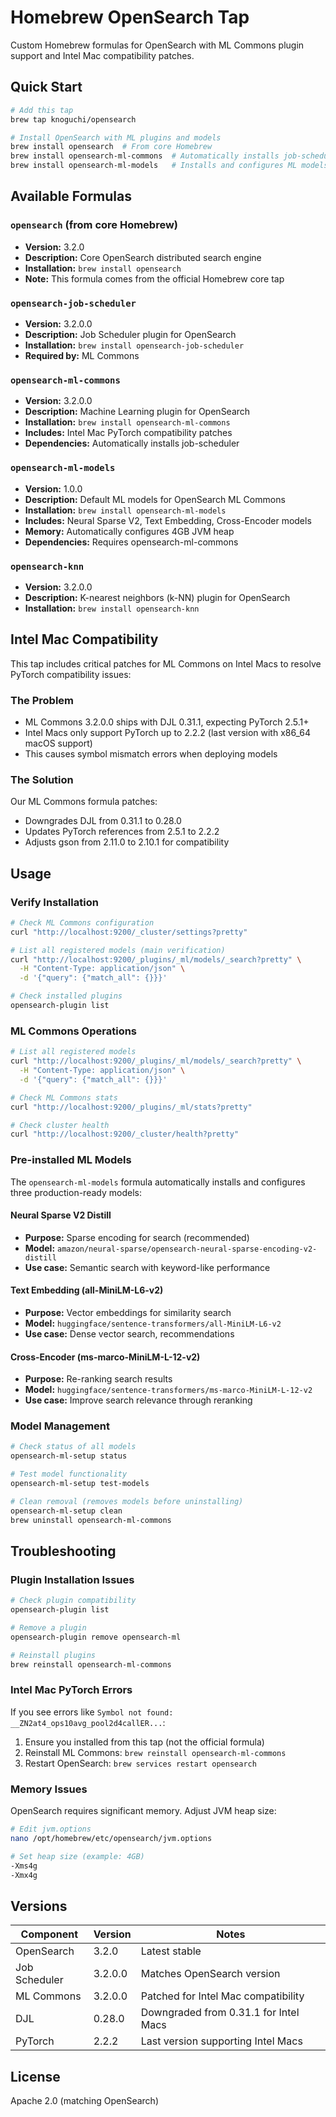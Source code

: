 # Homebrew OpenSearch Tap

Custom Homebrew formulas for OpenSearch with ML Commons plugin support and Intel Mac compatibility patches.

## Quick Start

```bash
# Add this tap
brew tap knoguchi/opensearch

# Install OpenSearch with ML plugins and models
brew install opensearch  # From core Homebrew
brew install opensearch-ml-commons  # Automatically installs job-scheduler
brew install opensearch-ml-models   # Installs and configures ML models
```

## Available Formulas

### `opensearch` (from core Homebrew)
- **Version:** 3.2.0  
- **Description:** Core OpenSearch distributed search engine
- **Installation:** `brew install opensearch`
- **Note:** This formula comes from the official Homebrew core tap

### `opensearch-job-scheduler`
- **Version:** 3.2.0.0
- **Description:** Job Scheduler plugin for OpenSearch
- **Installation:** `brew install opensearch-job-scheduler`
- **Required by:** ML Commons

### `opensearch-ml-commons`
- **Version:** 3.2.0.0
- **Description:** Machine Learning plugin for OpenSearch
- **Installation:** `brew install opensearch-ml-commons`
- **Includes:** Intel Mac PyTorch compatibility patches
- **Dependencies:** Automatically installs job-scheduler

### `opensearch-ml-models`
- **Version:** 1.0.0
- **Description:** Default ML models for OpenSearch ML Commons
- **Installation:** `brew install opensearch-ml-models`
- **Includes:** Neural Sparse V2, Text Embedding, Cross-Encoder models
- **Memory:** Automatically configures 4GB JVM heap
- **Dependencies:** Requires opensearch-ml-commons

### `opensearch-knn`
- **Version:** 3.2.0.0
- **Description:** K-nearest neighbors (k-NN) plugin for OpenSearch
- **Installation:** `brew install opensearch-knn`

## Intel Mac Compatibility

This tap includes critical patches for ML Commons on Intel Macs to resolve PyTorch compatibility issues:

### The Problem
- ML Commons 3.2.0.0 ships with DJL 0.31.1, expecting PyTorch 2.5.1+
- Intel Macs only support PyTorch up to 2.2.2 (last version with x86_64 macOS support)
- This causes symbol mismatch errors when deploying models

### The Solution
Our ML Commons formula patches:
- Downgrades DJL from 0.31.1 to 0.28.0
- Updates PyTorch references from 2.5.1 to 2.2.2
- Adjusts gson from 2.11.0 to 2.10.1 for compatibility

## Usage

### Verify Installation
```bash
# Check ML Commons configuration
curl "http://localhost:9200/_cluster/settings?pretty"

# List all registered models (main verification)
curl "http://localhost:9200/_plugins/_ml/models/_search?pretty" \
  -H "Content-Type: application/json" \
  -d '{"query": {"match_all": {}}}'

# Check installed plugins
opensearch-plugin list
```

### ML Commons Operations
```bash
# List all registered models
curl "http://localhost:9200/_plugins/_ml/models/_search?pretty" \
  -H "Content-Type: application/json" \
  -d '{"query": {"match_all": {}}}'

# Check ML Commons stats
curl "http://localhost:9200/_plugins/_ml/stats?pretty"

# Check cluster health
curl "http://localhost:9200/_cluster/health?pretty"
```

### Pre-installed ML Models

The `opensearch-ml-models` formula automatically installs and configures three production-ready models:

#### Neural Sparse V2 Distill
- **Purpose:** Sparse encoding for search (recommended)
- **Model:** `amazon/neural-sparse/opensearch-neural-sparse-encoding-v2-distill`
- **Use case:** Semantic search with keyword-like performance

#### Text Embedding (all-MiniLM-L6-v2)
- **Purpose:** Vector embeddings for similarity search
- **Model:** `huggingface/sentence-transformers/all-MiniLM-L6-v2`
- **Use case:** Dense vector search, recommendations

#### Cross-Encoder (ms-marco-MiniLM-L-12-v2)
- **Purpose:** Re-ranking search results
- **Model:** `huggingface/sentence-transformers/ms-marco-MiniLM-L-12-v2`
- **Use case:** Improve search relevance through reranking

### Model Management
```bash
# Check status of all models
opensearch-ml-setup status

# Test model functionality
opensearch-ml-setup test-models

# Clean removal (removes models before uninstalling)
opensearch-ml-setup clean
brew uninstall opensearch-ml-commons
```

## Troubleshooting

### Plugin Installation Issues
```bash
# Check plugin compatibility
opensearch-plugin list

# Remove a plugin
opensearch-plugin remove opensearch-ml

# Reinstall plugins
brew reinstall opensearch-ml-commons
```

### Intel Mac PyTorch Errors
If you see errors like `Symbol not found: __ZN2at4_ops10avg_pool2d4callER...`:
1. Ensure you installed from this tap (not the official formula)
2. Reinstall ML Commons: `brew reinstall opensearch-ml-commons`
3. Restart OpenSearch: `brew services restart opensearch`

### Memory Issues
OpenSearch requires significant memory. Adjust JVM heap size:
```bash
# Edit jvm.options
nano /opt/homebrew/etc/opensearch/jvm.options

# Set heap size (example: 4GB)
-Xms4g
-Xmx4g
```

## Versions

| Component | Version | Notes |
|-----------|---------|-------|
| OpenSearch | 3.2.0 | Latest stable |
| Job Scheduler | 3.2.0.0 | Matches OpenSearch version |
| ML Commons | 3.2.0.0 | Patched for Intel Mac compatibility |
| DJL | 0.28.0 | Downgraded from 0.31.1 for Intel Macs |
| PyTorch | 2.2.2 | Last version supporting Intel Macs |

## License

Apache 2.0 (matching OpenSearch)